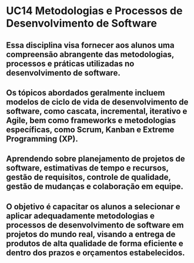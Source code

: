 # UC14 Metodologias e Processos de Desenvolvimento de Software
## Essa disciplina visa fornecer aos alunos uma compreensão abrangente das metodologias, processos e práticas utilizadas no desenvolvimento de software.
## Os tópicos abordados geralmente incluem modelos de ciclo de vida de desenvolvimento de software, como cascata, incremental, iterativo e Agile, bem como frameworks e metodologias específicas, como Scrum, Kanban e Extreme Programming (XP).
## Aprendendo sobre planejamento de projetos de software, estimativas de tempo e recursos, gestão de requisitos, controle de qualidade, gestão de mudanças e colaboração em equipe.
## O objetivo é capacitar os alunos a selecionar e aplicar adequadamente metodologias e processos de desenvolvimento de software em projetos do mundo real, visando a entrega de produtos de alta qualidade de forma eficiente e dentro dos prazos e orçamentos estabelecidos.







